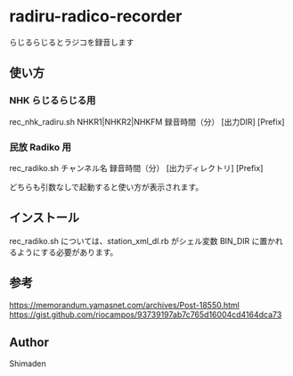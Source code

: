 # radiru-radico-recorder
らじるらじるとラジコを録音します

## 使い方
### NHK らじるらじる用
  rec_nhk_radiru.sh NHKR1|NHKR2|NHKFM 録音時間（分） [出力DIR] [Prefix]
### 民放 Radiko 用
  rec_radiko.sh チャンネル名 録音時間（分） [出力ディレクトリ] [Prefix]

どちらも引数なしで起動すると使い方が表示されます。

## インストール
  rec_radiko.sh については、station_xml_dl.rb がシェル変数 BIN_DIR に置かれるようにする必要があります。

## 参考
  https://memorandum.yamasnet.com/archives/Post-18550.html  
  https://gist.github.com/riocampos/93739197ab7c765d16004cd4164dca73

## Author
  Shimaden
